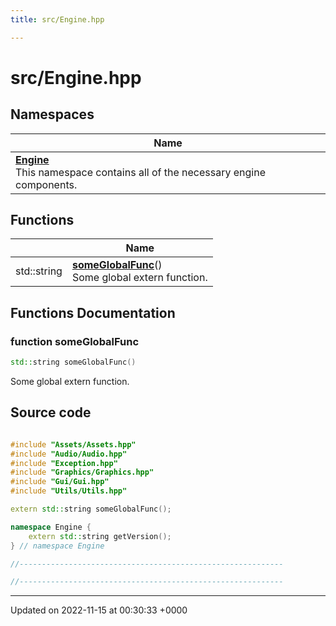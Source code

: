 ```yaml
---
title: src/Engine.hpp

---
```


# src/Engine.hpp



## Namespaces

| Name           |
| -------------- |
| **[Engine](/namespaces/namespaceEngine.md)** <br>This namespace contains all of the necessary engine components.  |

## Functions

|                | Name           |
| -------------- | -------------- |
| std::string | **[someGlobalFunc](/files/Engine_8hpp.md#function-someglobalfunc)**()<br>Some global extern function.  |


## Functions Documentation

### function someGlobalFunc

```cpp
std::string someGlobalFunc()
```

Some global extern function. 



## Source code

```cpp

#include "Assets/Assets.hpp"
#include "Audio/Audio.hpp"
#include "Exception.hpp"
#include "Graphics/Graphics.hpp"
#include "Gui/Gui.hpp"
#include "Utils/Utils.hpp"

extern std::string someGlobalFunc();

namespace Engine {
    extern std::string getVersion();
} // namespace Engine

//-----------------------------------------------------------

//-----------------------------------------------------------
```


-------------------------------

Updated on 2022-11-15 at 00:30:33 +0000
